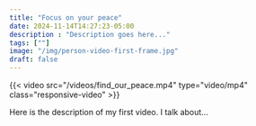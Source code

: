 ```yaml
---
title: "Focus on your peace"
date: 2024-11-14T14:27:23-05:00
description : "Description goes here..."
tags: [""]
image: "/img/person-video-first-frame.jpg"
draft: false
---
```

<!-- "![Focus on your peace](/post/2024/person-video-first-frame.jpg)" -->

{{< video src="/videos/find_our_peace.mp4" type="video/mp4" class="responsive-video" >}}

Here is the description of my first video. I talk about...
